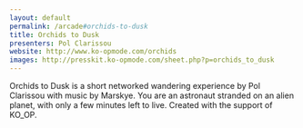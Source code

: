 ```yaml
---
layout: default
permalink: /arcade#orchids-to-dusk
title: Orchids to Dusk
presenters: Pol Clarissou
website: http://www.ko-opmode.com/orchids
images: http://presskit.ko-opmode.com/sheet.php?p=orchids_to_dusk
---
```

Orchids to Dusk is a short networked wandering experience by Pol Clarissou with music by Marskye. You are an astronaut stranded on an alien planet, with only a few minutes left to live. Created with the support of KO_OP.
